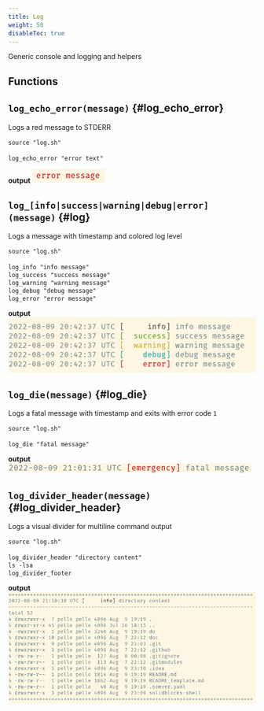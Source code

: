 ```yaml
---
title: Log
weight: 50
disableToc: true
---
```


Generic console and logging and helpers

## Functions

## `log_echo_error(message)` {#log_echo_error}
Logs a red message to STDERR

```shell
source "log.sh"

log_echo_error "error text"
```

**output**
![log_echo_error](log_echo_error.png)

## `log_[info|success|warning|debug|error](message)` {#log}
Logs a message with timestamp and colored log level 
```shell
source "log.sh"

log_info "info message"
log_success "success message"
log_warning "warning message"
log_debug "debug message"
log_error "error message"
```

**output**
![log](log.png)

## `log_die(message)` {#log_die}
Logs a fatal message with timestamp and exits with error code `1` 
```shell
source "log.sh"

log_die "fatal message"
```

**output**
![log_die](log_die.png)

## `log_divider_header(message)` {#log_divider_header}

Logs a visual divider for multiline command output 

```shell
source "log.sh"

log_divider_header "directory content"
ls -lsa
log_divider_footer
```

**output**
![log_divider](log_divider.png)